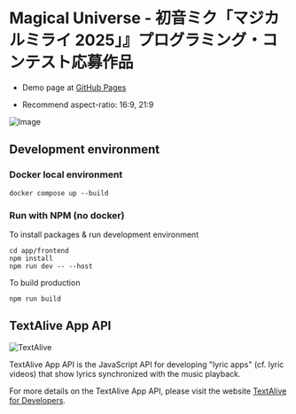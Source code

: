 # Magical Universe - 初音ミク「マジカルミライ 2025」』プログラミング・コンテスト応募作品

- Demo page at [GitHub Pages](https://rikahei.github.io/mm_procon_2025/)

- Recommend aspect-ratio: 16:9, 21:9

![Image](https://github.com/user-attachments/assets/e80a4c4e-cf6d-477a-846b-bfa7d3760332)

## Development environment

### Docker local environment
```
docker compose up --build
```

### Run with NPM (no docker)

To install packages & run development environment

```
cd app/frontend
npm install
npm run dev -- --host
```

To build production
```
npm run build
```
## TextAlive App API

![TextAlive](https://i.gyazo.com/thumb/1000/5301e6f642d255c5cfff98e049b6d1f3-png.png)

TextAlive App API is the JavaScript API for developing "lyric apps" (cf. lyric videos) that show lyrics synchronized with the music playback.

For more details on the TextAlive App API, please visit the website [TextAlive for Developers](https://developer.textalive.jp/).
